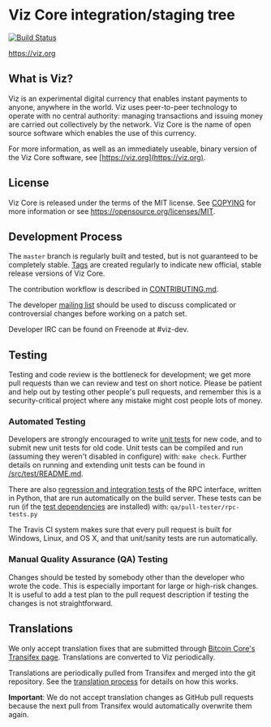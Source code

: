 Viz Core integration/staging tree
=====================================

[![Build Status](https://travis-ci.org/viz-project/viz.svg?branch=master)](https://travis-ci.org/viz-project/viz)

https://viz.org

What is Viz?
----------------

Viz is an experimental digital currency that enables instant payments to
anyone, anywhere in the world. Viz uses peer-to-peer technology to operate
with no central authority: managing transactions and issuing money are carried
out collectively by the network. Viz Core is the name of open source
software which enables the use of this currency.

For more information, as well as an immediately useable, binary version of
the Viz Core software, see [https://viz.org](https://viz.org).

License
-------

Viz Core is released under the terms of the MIT license. See [COPYING](COPYING) for more
information or see https://opensource.org/licenses/MIT.

Development Process
-------------------

The `master` branch is regularly built and tested, but is not guaranteed to be
completely stable. [Tags](https://github.com/viz-project/viz/tags) are created
regularly to indicate new official, stable release versions of Viz Core.

The contribution workflow is described in [CONTRIBUTING.md](CONTRIBUTING.md).

The developer [mailing list](https://groups.google.com/forum/#!forum/viz-dev)
should be used to discuss complicated or controversial changes before working
on a patch set.

Developer IRC can be found on Freenode at #viz-dev.

Testing
-------

Testing and code review is the bottleneck for development; we get more pull
requests than we can review and test on short notice. Please be patient and help out by testing
other people's pull requests, and remember this is a security-critical project where any mistake might cost people
lots of money.

### Automated Testing

Developers are strongly encouraged to write [unit tests](src/test/README.md) for new code, and to
submit new unit tests for old code. Unit tests can be compiled and run
(assuming they weren't disabled in configure) with: `make check`. Further details on running
and extending unit tests can be found in [/src/test/README.md](/src/test/README.md).

There are also [regression and integration tests](/qa) of the RPC interface, written
in Python, that are run automatically on the build server.
These tests can be run (if the [test dependencies](/qa) are installed) with: `qa/pull-tester/rpc-tests.py`

The Travis CI system makes sure that every pull request is built for Windows, Linux, and OS X, and that unit/sanity tests are run automatically.

### Manual Quality Assurance (QA) Testing

Changes should be tested by somebody other than the developer who wrote the
code. This is especially important for large or high-risk changes. It is useful
to add a test plan to the pull request description if testing the changes is
not straightforward.

Translations
------------

We only accept translation fixes that are submitted through [Bitcoin Core's Transifex page](https://www.transifex.com/projects/p/bitcoin/).
Translations are converted to Viz periodically.

Translations are periodically pulled from Transifex and merged into the git repository. See the
[translation process](doc/translation_process.md) for details on how this works.

**Important**: We do not accept translation changes as GitHub pull requests because the next
pull from Transifex would automatically overwrite them again.
